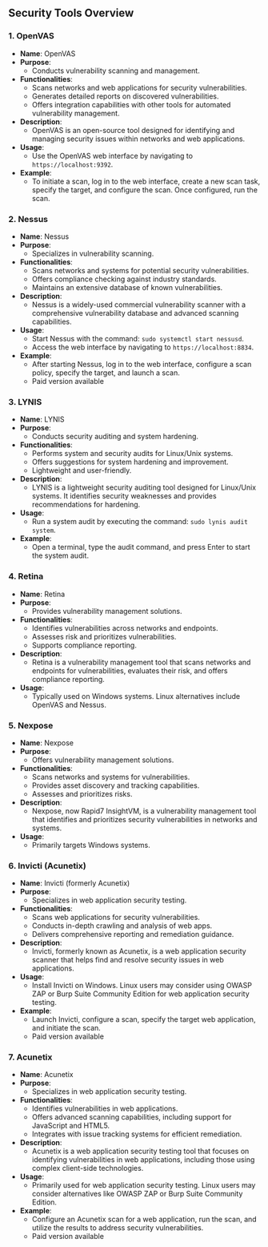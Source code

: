 ## Security Tools Overview

### 1. OpenVAS
- **Name**: OpenVAS
- **Purpose**:
  - Conducts vulnerability scanning and management.
- **Functionalities**:
  - Scans networks and web applications for security vulnerabilities.
  - Generates detailed reports on discovered vulnerabilities.
  - Offers integration capabilities with other tools for automated vulnerability management.
- **Description**:
  - OpenVAS is an open-source tool designed for identifying and managing security issues within networks and web applications.
- **Usage**:
  - Use the OpenVAS web interface by navigating to `https://localhost:9392`.
- **Example**:
  - To initiate a scan, log in to the web interface, create a new scan task, specify the target, and configure the scan. Once configured, run the scan.

### 2. Nessus
- **Name**: Nessus
- **Purpose**:
  - Specializes in vulnerability scanning.
- **Functionalities**:
  - Scans networks and systems for potential security vulnerabilities.
  - Offers compliance checking against industry standards.
  - Maintains an extensive database of known vulnerabilities.
- **Description**:
  - Nessus is a widely-used commercial vulnerability scanner with a comprehensive vulnerability database and advanced scanning capabilities.
- **Usage**:
  - Start Nessus with the command: `sudo systemctl start nessusd`.
  - Access the web interface by navigating to `https://localhost:8834`.
- **Example**: 
  - After starting Nessus, log in to the web interface, configure a scan policy, specify the target, and launch a scan.
  - Paid version available

### 3. LYNIS
- **Name**: LYNIS
- **Purpose**:
  - Conducts security auditing and system hardening.
- **Functionalities**:
  - Performs system and security audits for Linux/Unix systems.
  - Offers suggestions for system hardening and improvement.
  - Lightweight and user-friendly.
- **Description**:
  - LYNIS is a lightweight security auditing tool designed for Linux/Unix systems. It identifies security weaknesses and provides recommendations for hardening.
- **Usage**:
  - Run a system audit by executing the command: `sudo lynis audit system`.
- **Example**:
  - Open a terminal, type the audit command, and press Enter to start the system audit.

### 4. Retina
- **Name**: Retina
- **Purpose**:
  - Provides vulnerability management solutions.
- **Functionalities**:
  - Identifies vulnerabilities across networks and endpoints.
  - Assesses risk and prioritizes vulnerabilities.
  - Supports compliance reporting.
- **Description**:
  - Retina is a vulnerability management tool that scans networks and endpoints for vulnerabilities, evaluates their risk, and offers compliance reporting.
- **Usage**:
  - Typically used on Windows systems. Linux alternatives include OpenVAS and Nessus.


### 5. Nexpose
- **Name**: Nexpose
- **Purpose**:
  - Offers vulnerability management solutions.
- **Functionalities**:
  - Scans networks and systems for vulnerabilities.
  - Provides asset discovery and tracking capabilities.
  - Assesses and prioritizes risks.
- **Description**:
  - Nexpose, now Rapid7 InsightVM, is a vulnerability management tool that identifies and prioritizes security vulnerabilities in networks and systems.
- **Usage**:
  - Primarily targets Windows systems. 


### 6. Invicti (Acunetix)
- **Name**: Invicti (formerly Acunetix)
- **Purpose**:
  - Specializes in web application security testing.
- **Functionalities**:
  - Scans web applications for security vulnerabilities.
  - Conducts in-depth crawling and analysis of web apps.
  - Delivers comprehensive reporting and remediation guidance.
- **Description**:
  - Invicti, formerly known as Acunetix, is a web application security scanner that helps find and resolve security issues in web applications.
- **Usage**:
  - Install Invicti on Windows. Linux users may consider using OWASP ZAP or Burp Suite Community Edition for web application security testing.
- **Example**:
  - Launch Invicti, configure a scan, specify the target web application, and initiate the scan.
  - Paid version available

### 7. Acunetix
- **Name**: Acunetix
- **Purpose**:
  - Specializes in web application security testing.
- **Functionalities**:
  - Identifies vulnerabilities in web applications.
  - Offers advanced scanning capabilities, including support for JavaScript and HTML5.
  - Integrates with issue tracking systems for efficient remediation.
- **Description**:
  - Acunetix is a web application security testing tool that focuses on identifying vulnerabilities in web applications, including those using complex client-side technologies.
- **Usage**:
  - Primarily used for web application security testing. Linux users may consider alternatives like OWASP ZAP or Burp Suite Community Edition.
- **Example**:
  - Configure an Acunetix scan for a web application, run the scan, and utilize the results to address security vulnerabilities.
  - Paid version available


